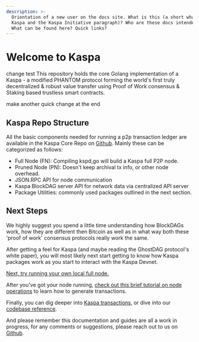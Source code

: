 ```yaml
---
description: >-
  Orientation of a new user on the docs site. What is this (a short what is
  Kaspa and the Kaspa Initiative paragraph)? Who are these docs intended for?
  What can be found here? Quick links?
---
```


# Welcome to Kaspa

change test   This repository holds the core Golang implementation of a Kaspa - a modified PHANTOM protocol forming the world's first truly decentralized & robust value transfer using Proof of Work consensus & Staking based trustless smart contracts.

make another quick change at the end

## Kaspa Repo Structure

All the basic components needed for running a p2p transaction ledger are available in the Kaspa Core Repo on [Github](https://github.com/daglabs).  Mainly these can be categorized as follows:

* Full Node \(FN\):  Compiling kspd,go will build a Kaspa full P2P node.
* Pruned Node \(PN\): Doesn't keep archival tx info, or other node overhead.
* JSON.RPC API for node communication
* Kaspa BlockDAG server API for network data via  centralized API server
* Package Utilities: commonly used packages outlined in the next section.

## Next Steps

We highly suggest you spend a little time understanding how BlockDAGs work, how they are different then Bitcoin as well as in what way both these 'proof of work' consensus protocols really work the same.

After getting a feel for Kaspa \(and maybe reading the GhostDAG protocol's white paper\), you will most likely next start getting to know how Kaspa packages work as you start to interact with the Kaspa Devnet.

[Next, try running your own local full node.](codebase/quick-starting-a-kaspa-local-node.md)

After you've got your node running, [check out this brief tutorial on node operations](codebase/overview-of-kaspa-full-node-operations.md) to learn how to generate transactions.

Finally, you can dig deeper into [Kaspa transactions](codebase/introducing-kaspa-transactions.md), or dive into our [codebase reference](codebase/kspa-codebase/).

And please remember this documentation and guides are all a work in progress, for any comments or suggestions, please reach out to us on [Github](https://github.com/daglabs).







